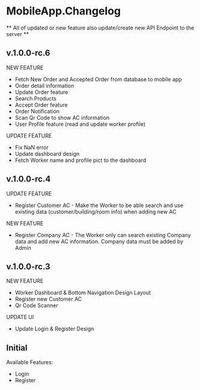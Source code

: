 # MobileApp.Changelog
** All of updated or new feature also update/create new API Endpoint to the server **

## v.1.0.0-rc.6
NEW FEATURE
* Fetch New Order and Accepted Order from database to mobile app
* Order detail information
* Update Order feature
* Search Products
* Accept Order feature
* Order Notification
* Scan Qr Code to show AC information
* User Profile feature (read and update worker profile)

UPDATE FEATURE
* Fix NaN error
* Update dashboard design
* Fetch Worker name and profile pict to the dashboard

## v.1.0.0-rc.4
UPDATE FEATURE
* Register Customer AC - Make the Worker to be able search and use existing data (customer/building/room info) when adding new AC

NEW FEATURE
* Register Company AC - The Worker only can search existing Company data and add new AC information. Company data must be added by Admin


## v.1.0.0-rc.3
NEW FEATURE
* Worker Dashboard & Bottom Navigation Design Layout
* Register new Customer AC
* Qr Code Scanner

UPDATE UI
* Update Login & Register Design

## Initial
Available Features:
* Login
* Register
